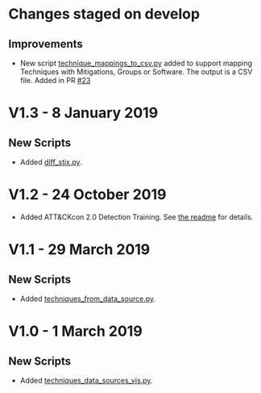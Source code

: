 # Changes staged on develop
## Improvements
- New script [technique_mappings_to_csv.py](technique_mappings_to_csv.py) added to support mapping Techniques with Mitigations, Groups or Software. The output is a CSV file. Added in PR [#23](https://github.com/mitre-attack/attack-scripts/pull/23)

# V1.3 - 8 January 2019
## New Scripts
- Added [diff_stix.py](scripts/diff_stix.py).

# V1.2 - 24 October 2019
- Added ATT&CKcon 2.0 Detection Training. See [the readme](/trainings/detection-training/README.md) for details.

# V1.1 - 29 March 2019
## New Scripts
- Added [techniques_from_data_source.py](scripts/techniques_from_data_source.py).

# V1.0 - 1 March 2019
## New Scripts
- Added [techniques_data_sources_vis.py](scripts/techniques_data_sources_vis.py).
